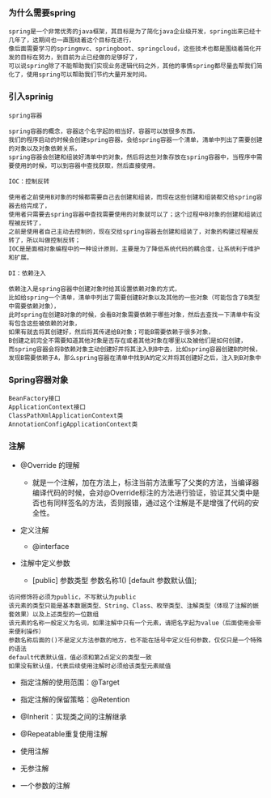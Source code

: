 

### 为什么需要spring
```text
spring是一个非常优秀的java框架，其目标是为了简化java企业级开发，spring出来已经十几年了，这期间也一直围绕着这个目标在进行，
像后面需要学习的springmvc、springboot、springcloud，这些技术也都是围绕着简化开发的目标在努力，到目前为止已经做的足够好了，
可以说spring除了不能帮助我们实现业务逻辑代码之外，其他的事情spring都尽量去帮我们简化了，使用spring可以帮助我们节约大量开发时间。
```


### 引入sprinig
```text
spring容器

spring容器的概念，容器这个名字起的相当好，容器可以放很多东西，
我们的程序启动的时候会创建spring容器，会给spring容器一个清单，清单中列出了需要创建的对象以及对象依赖关系，
spring容器会创建和组装好清单中的对象，然后将这些对象存放在spring容器中，当程序中需要使用的时候，可以到容器中查找获取，然后直接使用。

IOC：控制反转

使用者之前使用B对象的时候都需要自己去创建和组装，而现在这些创建和组装都交给spring容器去给完成了，
使用者只需要去spring容器中查找需要使用的对象就可以了；这个过程中B对象的创建和组装过程被反转了，
之前是使用者自己主动去控制的，现在交给spring容器去创建和组装了，对象的构建过程被反转了，所以叫做控制反转；
IOC是是面相对象编程中的一种设计原则，主要是为了降低系统代码的耦合度，让系统利于维护和扩展。

DI：依赖注入

依赖注入是spring容器中创建对象时给其设置依赖对象的方式，
比如给spring一个清单，清单中列出了需要创建B对象以及其他的一些对象（可能包含了B类型中需要依赖对象），
此时spring在创建B对象的时候，会看B对象需要依赖于哪些对象，然后去查找一下清单中有没有包含这些被依赖的对象，
如果有就去将其创建好，然后将其传递给B对象；可能B需要依赖于很多对象，
B创建之前完全不需要知道其他对象是否存在或者其他对象在哪里以及被他们是如何创建，
而spring容器会将B依赖对象主动创建好并将其注入到B中去，比如spring容器创建B的时候，
发现B需要依赖于A，那么spring容器在清单中找到A的定义并将其创建好之后，注入到B对象中
```


### Spring容器对象
```text
BeanFactory接口
ApplicationContext接口
ClassPathXmlApplicationContext类
AnnotationConfigApplicationContext类

```


### 注解
+ @Override 的理解
  + 就是一个注解，加在方法上，标注当前方法重写了父类的方法，当编译器编译代码的时候，会对@Override标注的方法进行验证，验证其父类中是否也有同样签名的方法，否则报错，通过这个注解是不是增强了代码的安全性。

+ 定义注解
  + @interface

+ 注解中定义参数
  + [public] 参数类型 参数名称1() [default 参数默认值];
```text
访问修饰符必须为public，不写默认为public
该元素的类型只能是基本数据类型、String、Class、枚举类型、注解类型（体现了注解的嵌套效果）以及上述类型的一位数组
该元素的名称一般定义为名词，如果注解中只有一个元素，请把名字起为value（后面使用会带来便利操作）
参数名称后面的()不是定义方法参数的地方，也不能在括号中定义任何参数，仅仅只是一个特殊的语法
default代表默认值，值必须和第2点定义的类型一致
如果没有默认值，代表后续使用注解时必须给该类型元素赋值
```

+ 指定注解的使用范围：@Target
+ 指定注解的保留策略：@Retention
+ @Inherit：实现类之间的注解继承
+ @Repeatable重复使用注解

+ 使用注解
+ 无参注解
+ 一个参数的注解